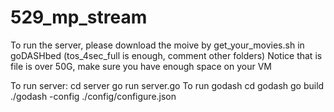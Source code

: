 # 529_mp_stream

To run the server, please download the moive by get_your_movies.sh in goDASHbed (tos_4sec_full is enough, comment other folders)
Notice that is file is over 50G, make sure you have enough space on your VM

To run server:
    cd server
    go run server.go
To run godash
    cd godash
    go build
    ./godash -config ./config/configure.json
